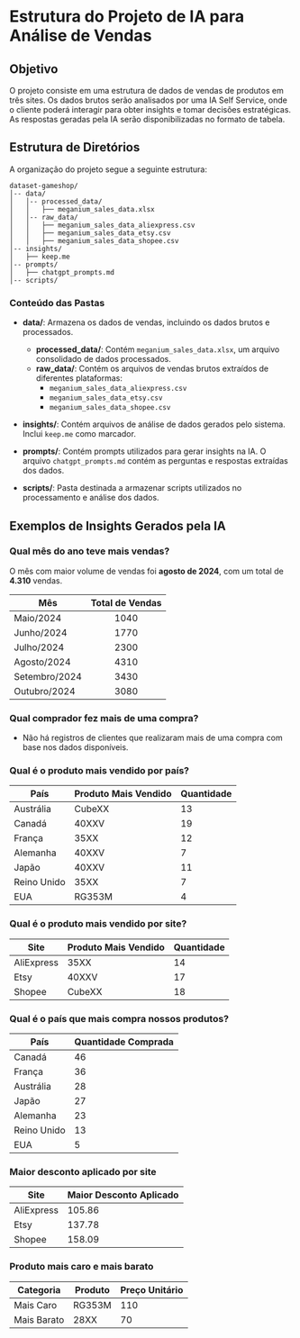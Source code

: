 # Estrutura do Projeto de IA para Análise de Vendas

## Objetivo
O projeto consiste em uma estrutura de dados de vendas de produtos em três sites. Os dados brutos serão analisados por uma IA Self Service, onde o cliente poderá interagir para obter insights e tomar decisões estratégicas. As respostas geradas pela IA serão disponibilizadas no formato de tabela.

## Estrutura de Diretórios
A organização do projeto segue a seguinte estrutura:

```
dataset-gameshop/
│-- data/
│   │-- processed_data/
│   │   ├── meganium_sales_data.xlsx
│   │-- raw_data/
│   │   ├── meganium_sales_data_aliexpress.csv
│   │   ├── meganium_sales_data_etsy.csv
│   │   ├── meganium_sales_data_shopee.csv
│-- insights/
│   ├── keep.me
│-- prompts/
│   ├── chatgpt_prompts.md
│-- scripts/
```

### Conteúdo das Pastas

- **data/**: Armazena os dados de vendas, incluindo os dados brutos e processados.
  - **processed_data/**: Contém `meganium_sales_data.xlsx`, um arquivo consolidado de dados processados.
  - **raw_data/**: Contém os arquivos de vendas brutos extraídos de diferentes plataformas:
    - `meganium_sales_data_aliexpress.csv`
    - `meganium_sales_data_etsy.csv`
    - `meganium_sales_data_shopee.csv`

- **insights/**: Contém arquivos de análise de dados gerados pelo sistema. Inclui `keep.me` como marcador.

- **prompts/**: Contém prompts utilizados para gerar insights na IA. O arquivo `chatgpt_prompts.md` contém as perguntas e respostas extraídas dos dados.

- **scripts/**: Pasta destinada a armazenar scripts utilizados no processamento e análise dos dados.

## Exemplos de Insights Gerados pela IA

### Qual mês do ano teve mais vendas?

O mês com maior volume de vendas foi **agosto de 2024**, com um total de **4.310** vendas.

| Mês        | Total de Vendas |
|------------|:---------------:|
| Maio/2024  | 1040            |
| Junho/2024 | 1770            |
| Julho/2024 | 2300            |
| Agosto/2024| 4310            |
| Setembro/2024 | 3430        |
| Outubro/2024  | 3080        |

### Qual comprador fez mais de uma compra?

- Não há registros de clientes que realizaram mais de uma compra com base nos dados disponíveis.

### Qual é o produto mais vendido por país?

| País        | Produto Mais Vendido | Quantidade |
|------------|---------------------|------------|
| Austrália  | CubeXX              | 13         |
| Canadá     | 40XXV               | 19         |
| França     | 35XX                | 12         |
| Alemanha   | 40XXV               | 7          |
| Japão      | 40XXV               | 11         |
| Reino Unido| 35XX                | 7          |
| EUA        | RG353M              | 4          |

### Qual é o produto mais vendido por site?

| Site       | Produto Mais Vendido | Quantidade |
|-----------|----------------------|------------|
| AliExpress | 35XX                | 14         |
| Etsy       | 40XXV                | 17         |
| Shopee     | CubeXX               | 18         |

### Qual é o país que mais compra nossos produtos?

| País        | Quantidade Comprada |
|------------|---------------------|
| Canadá     | 46                  |
| França     | 36                  |
| Austrália  | 28                  |
| Japão      | 27                  |
| Alemanha   | 23                  |
| Reino Unido| 13                  |
| EUA        | 5                   |

### Maior desconto aplicado por site

| Site       | Maior Desconto Aplicado |
|-----------|-------------------------|
| AliExpress | 105.86                 |
| Etsy       | 137.78                 |
| Shopee     | 158.09                 |

### Produto mais caro e mais barato

| Categoria    | Produto | Preço Unitário |
|-------------|---------|---------------|
| Mais Caro   | RG353M  | 110           |
| Mais Barato | 28XX    | 70            |

